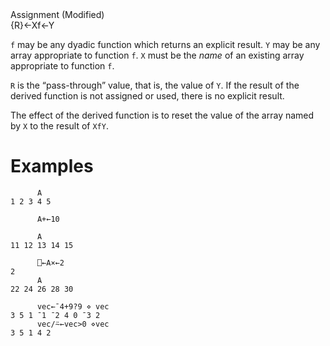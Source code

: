 <div class="heading">
  <div class="name">Assignment (Modified)</div>
  <div class="command">{R}←Xf←Y</div>
</div>

`f` may be any dyadic function which returns an explicit result.  `Y` may be any array  appropriate to function `f`.  `X` must be the *name* of an existing array appropriate to function `f`.

`R` is the “pass-through” value, that is, the value of `Y`.  If the result of the derived function is not assigned or used, there is no explicit result.

The effect of the derived function is to reset the value of the array named by `X` to the result of `XfY`.

# Examples
```apl
      A
1 2 3 4 5
 
      A+←10
 
      A
11 12 13 14 15
 
      ⎕←A×←2
2
      A
22 24 26 28 30
 
      vec←¯4+9?9 ⋄ vec
3 5 1 ¯1 ¯2 4 0 ¯3 2
      vec/⍨←vec>0 ⋄vec
3 5 1 4 2
```
